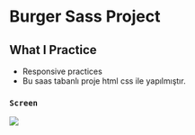 # Burger Sass Project

## What I Practice
- Responsive practices
- Bu saas tabanlı proje html css ile yapılmıştır.
 

### `Screen`  </br>

![](screen.gif)  
